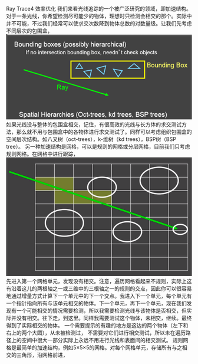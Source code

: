Ray Trace4 效率优化
我们来看光线追踪的一个被广泛研究的领域，即加速结构。对于一条光线，你希望检测尽可能少的物体，理想时只检测会相交的那个。实际中并不可能，不过我们经常可以使求交次数降到物体总数的对数量级。让我们先考虑不同层次的包围盒，![](/Computer_Graphics/images/52.png)
如果光线没与整体的包围盒相交，记住，有很高效的光线与长方体的求交测试方法，那么就不用与包围盒中的各物体进行求交测试了。同样可以考虑组织包围盒的空间层次结构。如八叉树（oct-trees），k-维树（kd trees），BSP树（BSP tree）。
另一种加速结构是网格，可以是规则的网格或分层网格，目前我们只考虑规则网格。在网格中进行跟踪，
![](/Computer_Graphics/images/53.PNG)
先进入第一个网格单元，发现没有相交。注意，遍历网格看起来不规则，实际上这有沿着这儿的两根轴之一或三维中的三根轴之一的规则的交点，因此你可以很容易地通过增量方式计算下一个单元中的下一个交点。我进入下一个单元，每个单元有一个指针指向所有与该单元相交的物体。下一个单元，再下一个单元，现在我们发现有一个可能相交的情况需要检测，所以我需要检测光线与该物体是否相交，但实际并没有相交。往下走，到这里。同样我需要测试这个物体，未相交，继续。最终得到了实际相交的物体。
一个需要提示的有趣的地方是这边的两个物体（左下和右上的两个大圆），从未被检测过，
不需要对它们进行相交测试，所以未在遍历路径上的空间中很大一部分实际上永远不用进行光线和表面间的相交测试。
规则网格是最简单的加速结构，例如5×5×5的网格。对每个网格单元，存储所有与之相交的三角形，沿网格前进，